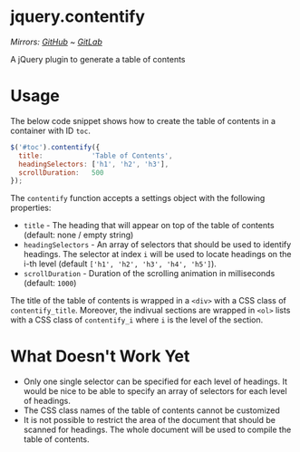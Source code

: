 jquery.contentify
=================

*Mirrors: [GitHub] ~ [GitLab]*

A jQuery plugin to generate a table of contents

# Usage

The below code snippet shows how to create the table of contents
in a container with ID `toc`.

```javascript
$('#toc').contentify({
  title:            'Table of Contents',
  headingSelectors: ['h1', 'h2', 'h3'],
  scrollDuration:   500
});
```

The `contentify` function accepts a settings object with the following
properties:

* `title` - The heading that will appear on top of the table of contents
(default: none / empty string)
* `headingSelectors` - An array of selectors that should be used to
identify headings. The selector at index `i` will be used to locate
headings on the i-th level (default `['h1', 'h2', 'h3', 'h4', 'h5']`).
* `scrollDuration` - Duration of the scrolling animation in
milliseconds (default: `1000`)

The title of the table of contents is wrapped in a `<div>` with a CSS
class of `contentify_title`. Moreover, the indivual sections are wrapped
in `<ol>` lists with a CSS class of `contentify_i` where `i` is the
level of the section.

# What Doesn't Work Yet

* Only one single selector can be specified for each level of headings.
It would be nice to be able to specify an array of selectors for each
level of headings.
* The CSS class names of the table of contents cannot be customized
* It is not possible to restrict the area of the document that should
be scanned for headings. The whole document will be used to compile
the table of contents.

[GitHub]: https://github.com/Johennes/jquery.contentify
[GitLab]: https://gitlab.com/cherrypicker/jquery-contentify
